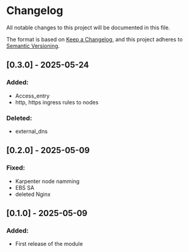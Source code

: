 # Changelog

All notable changes to this project will be documented in this file.

The format is based on [Keep a Changelog](https://keepachangelog.com/en/1.0.0/),
and this project adheres to [Semantic Versioning](https://semver.org/spec/v2.0.0.html).

## [0.3.0] - 2025-05-24
### Added:
- Access_entry
- http, https ingress rules to nodes
### Deleted:
- external_dns

## [0.2.0] - 2025-05-09
### Fixed:
- Karpenter node namming
- EBS SA
- deleted Nginx

## [0.1.0] - 2025-05-09
### Added:
- First release of the module